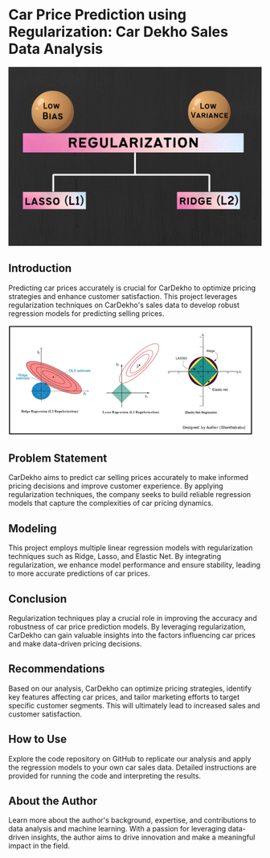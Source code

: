 # Car Price Prediction using Regularization: Car Dekho Sales Data Analysis


![](https://github.com/Prakashpsk/Regularization-Techniques/blob/main/regularization.png)


## Introduction
Predicting car prices accurately is crucial for CarDekho to optimize pricing strategies and enhance customer satisfaction. This project leverages regularization techniques on CarDekho's sales data to develop robust regression models for predicting selling prices.


![](https://github.com/Prakashpsk/Regularization-Techniques/blob/main/r%2Cl%2Ce.png)


## Problem Statement
CarDekho aims to predict car selling prices accurately to make informed pricing decisions and improve customer experience. By applying regularization techniques, the company seeks to build reliable regression models that capture the complexities of car pricing dynamics.

## Modeling
This project employs multiple linear regression models with regularization techniques such as Ridge, Lasso, and Elastic Net. By integrating regularization, we enhance model performance and ensure stability, leading to more accurate predictions of car prices.

## Conclusion
Regularization techniques play a crucial role in improving the accuracy and robustness of car price prediction models. By leveraging regularization, CarDekho can gain valuable insights into the factors influencing car prices and make data-driven pricing decisions.

## Recommendations
Based on our analysis, CarDekho can optimize pricing strategies, identify key features affecting car prices, and tailor marketing efforts to target specific customer segments. This will ultimately lead to increased sales and customer satisfaction.

## How to Use
Explore the code repository on GitHub to replicate our analysis and apply the regression models to your own car sales data. Detailed instructions are provided for running the code and interpreting the results.

## About the Author
Learn more about the author's background, expertise, and contributions to data analysis and machine learning. With a passion for leveraging data-driven insights, the author aims to drive innovation and make a meaningful impact in the field.

